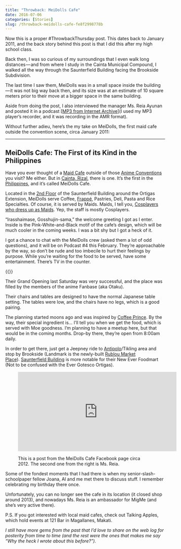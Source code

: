 ```yaml
---
title: "Throwback: MeiDolls Cafe"
date: 2016-07-06
categories: [Stories]
slug: /throwback-meidolls-cafe-fe8f2998778b
---
```


Now this is a proper #ThrowbackThursday post. This dates back to January 2011, and the back story behind this post is that I did this after my high school class.

Back then, I was so curious of my surroundings that I even walk long distances — and from where I study in the Cainta Municipal Compound, I walked all the way through the Saunterfield Building facing the Brookside Subdivision.

The last time I saw them, MeiDolls was in a small space inside the building — it was not big way back then, and its size was at an estimate of 10 square meters prior to their move at a bigger space in the same building.

Aside from doing the post, I also interviewed the manager Ms. Reia Ayunan and posted it in a podcast \[[MP3 from Internet Archive](https://www.opinionjournal.com.wstub.archive.org/download/ThetcmanilaPodcast-SeasonOne/Episode4-Part1.mp3)\](I used my MP3 player’s recorder, and it was recording in the AMR format).

Without further adieu, here’s the my take on MeiDolls, the first maid cafe outside the convention scene, circa January 2011:

* * *

## MeiDolls Cafe: The First of its Kind in the Philippines

Have you ever thought of a [Maid Cafe](http://en.wikipedia.org/wiki/Maid_cafe) outside of those [Anime Conventions](http://en.wikipedia.org/wiki/Anime_convention) you visit? Me either. But in [Cainta, Rizal](http://maps.google.com/maps?ll=14.5666666667,121.116666667&spn=1.0,1.0&q=14.5666666667,121.116666667%20%28Cainta%2C%20Rizal%29&t=h), there is one. It’s the first in the [Philippines](http://maps.google.com/maps?ll=14.5833333333,121.0&spn=10.0,10.0&q=14.5833333333,121.0%20%28Philippines%29&t=h), and it’s called MeiDolls Cafe.

Located in the [2nd Floor](http://en.wikipedia.org/wiki/2nd_Floor) of the Saunterfield Building around the Ortigas Extension, MeiDolls serve Coffee, [Frappé](http://en.wikipedia.org/wiki/Frapp%C3%A9_coffee), Pastries, Deli, Pasta and Rice Specialties. Of course, it is served by Maids. Maids, I tell you, [Cosplayers who dress up as Maids](http://www.google.com.ph/images?um=1&hl=tl&biw=1440&bih=766&tbs=isch:1&sa=1&q=kaichou+wa+maid-sama&btnG=Hanapin&aq=f&aqi=&aql=&oq=). Yep, the staff is mostly Cosplayers.

“Irasshaimase, Gosshujin-sama,” the welcome greeting I got as I enter. Inside is the Pink-White-and-Black motif of the cafe’s design, which will be much cooler in the coming weeks. I was a bit shy but I got a heck of it.

I got a chance to chat with the MeiDolls crew (asked them a lot of odd questions), and it will be on Podcast #4 this February. They’re approachable by the way, so don’t be rude and too imbecile to hurt their feelings by purpose. While you’re waiting for the food to be served, have some entertainment. There’s TV in the counter.

{{<youtube qAWzOoZLEG4>}}

Their Grand Opening last Saturday was very successful, and the place was filled by the members of the anime Fanbase (aka Otaku).

Their chairs and tables are designed to have the normal Japanese table setting. The tables were low, and the chairs have no legs, which is a good pairing.

The planning started moons ago and was inspired by [Coffee Prince](http://imbc.com/broad/tv/drama/coffeeprince/). By the way, their special ingredient is… I’ll tell you when we get the food, which is served with Moe goodness. I’m planning to have a meetup here, but that would be in the coming months. Drop-by there, they’re open from 8:00am daily.

In order to get there, just get a Jeepney ride to [Antipolo](http://www.google.com.ph/url?sa=t&source=web&cd=1&sqi=2&ved=0CB8QFjAA&url=http%3A%2F%2Fen.wikipedia.org%2Fwiki%2FAntipolo&ei=nvozTezAJZG3rAeItdXgCA&usg=AFQjCNGByAPnZ02gXFCO0PzQTyZIbLJ7bQ&sig2=lqSkxdTZvwN28sOBaOPLgg)/Tikling area and stop by Brookside (Landmark is the newly-built [Rublou Market Place](http://goo.gl/maps/srV6)). [Saunterfield Building](http://wikimapia.org/6336408/Saunterfield) is more notable for their New Ever Foodmart (Not to be confused with the Ever Gotesco Ortigas).  

<figure>

<iframe src="https://www.facebook.com/plugins/post.php?href=https%3A%2F%2Fweb.facebook.com%2Fphoto%2F%3Ffbid%3D413970918648884%26set%3Da.154624921250153&show_text=true&width=500" width="500" height="250" style="border:none;overflow:hidden" scrolling="no" frameborder="0" allowfullscreen="true" allow="autoplay; clipboard-write; encrypted-media; picture-in-picture; web-share"></iframe>

<figcaption>

This is a post from the MeiDolls Cafe Facebook page circa 2012. The second one from the right is Ms. Reia.

</figcaption>

</figure>

Some of the fondest moments that I had there is when my senior-slash-schoolpaper fellow Joana, Al and me met there to discuss stuff. I remember celebrating my birthday there once.

Unfortunately, you can no longer see the cafe in its location (it closed shop around 2013), and nowadays Ms. Reia is an ambassador for MigMe (and she’s very active there).

P.S. If you got interested with local maid cafes, check out Talking Apples, which hold events at 121 Bar in Magallanes, Makati.

_I still have more gems from the past that I’d love to share on the web log for posterity from time to time (and the rest were the ones that makes me say “Why the heck I wrote about this before?”)._
